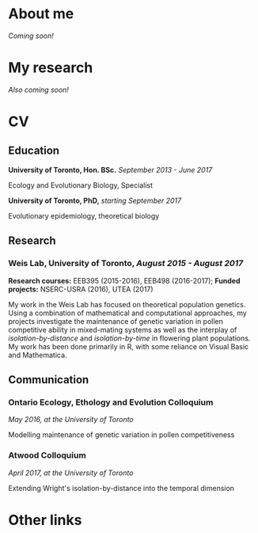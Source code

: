 
# About me
*Coming soon!*

# My research
*Also coming soon!*

# CV
## Education 
**University of Toronto, Hon. BSc.** _September 2013 - June 2017_

Ecology and Evolutionary Biology, Specialist

**University of Toronto, PhD,** _starting September 2017_

Evolutionary epidemiology, theoretical biology

## Research 
### Weis Lab, University of Toronto, _August 2015 - August 2017_

**Research courses:** EEB395 (2015-2016), EEB498 (2016-2017);
**Funded projects:** NSERC-USRA (2016), UTEA (2017)

My work in the Weis Lab has focused on theoretical population genetics. Using a combination of mathematical and computational approaches, my projects investigate the maintenance of genetic variation in pollen competitive ability in mixed-mating systems as well as the interplay of _isolation-by-distance_ and _isolation-by-time_ in flowering plant populations. My work has been done primarily in R, with some reliance on Visual Basic and Mathematica.

## Communication
### Ontario Ecology, Ethology and Evolution Colloquium
_May 2016, at the University of Toronto_

Modelling maintenance of genetic variation in pollen competitiveness

### Atwood Colloquium
_April 2017, at the University of Toronto_

Extending Wright's isolation-by-distance into the temporal dimension


# Other links
